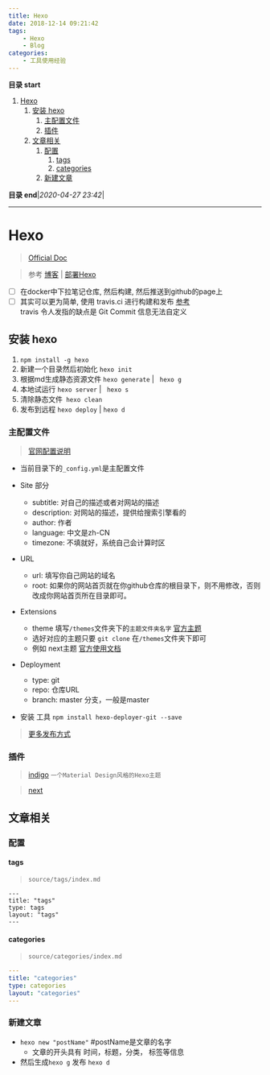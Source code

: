 ```yaml
---
title: Hexo
date: 2018-12-14 09:21:42
tags: 
    - Hexo
    - Blog
categories: 
    - 工具使用经验
---
```


**目录 start**

1. [Hexo](#hexo)
    1. [安装 hexo](#安装-hexo)
        1. [主配置文件](#主配置文件)
        1. [插件](#插件)
    1. [文章相关](#文章相关)
        1. [配置](#配置)
            1. [tags](#tags)
            1. [categories](#categories)
        1. [新建文章](#新建文章)

**目录 end**|_2020-04-27 23:42_|
****************************************
# Hexo
> [Official Doc](https://hexo.io/zh-cn/docs/index.html)

> 参考 [博客](http://stonebegin.com/hexo+github.html) | [部署Hexo](http://letus.club/2016/04/04/deploy-hexo-and-change-theme/)

- [ ] 在docker中下拉笔记仓库, 然后构建, 然后推送到github的page上
- [ ] 其实可以更为简单, 使用 travis.ci 进行构建和发布 [参考](https://notes.iissnan.com/2016/publishing-github-pages-with-travis-ci/)  
travis 令人发指的缺点是 Git Commit 信息无法自定义

## 安装 hexo
1. `npm install -g hexo`
1. 新建一个目录然后初始化 `hexo init` 
1. 根据md生成静态资源文件 `hexo generate` | ` hexo g`
1. 本地试运行 `hexo server` | ` hexo s`
1. 清除静态文件` hexo clean`
1. 发布到远程 `hexo deploy` | `hexo d`

### 主配置文件
> [官网配置说明](https://hexo.io/zh-cn/docs/configuration.html)
- 当前目录下的`_config.yml`是主配置文件

- Site 部分
    - subtitle: 对自己的描述或者对网站的描述
    - description: 对网站的描述，提供给搜索引擎看的
    - author: 作者
    - language: 中文是zh-CN
    - timezone: 不填就好，系统自己会计算时区
- URL
    - url: 填写你自己网站的域名
    - root: 如果你的网站首页就在你github仓库的根目录下，则不用修改，否则改成你网站首页所在目录即可。

- Extensions
    - theme 填写`/themes`文件夹下的`主题文件夹名字` [官方主题](https://hexo.io/themes/)    
    - 选好对应的主题只要 `git clone` 在`/themes`文件夹下即可
    - 例如 next主题 [官方使用文档](http://theme-next.iissnan.com/getting-started.html)

- Deployment
    - type: git
    - repo: 仓库URL
    - branch: master 分支，一般是master

- 安装 工具 `npm install hexo-deployer-git --save`

> [更多发布方式](https://hexo.io/docs/deployment.html)   
### 插件
> [indigo](https://github.com/yscoder/hexo-theme-indigo) `一个Material Design风格的Hexo主题`

> [next](https://github.com/iissnan/hexo-theme-next)

## 文章相关
### 配置
#### tags
> `source/tags/index.md`

```
---
title: "tags"
type: tags
layout: "tags"
---
```

#### categories
> `source/categories/index.md`

```yml
---
title: "categories"
type: categories
layout: "categories"
---
```
### 新建文章
- `hexo new "postName"` #postName是文章的名字
    - 文章的开头具有 时间，标题，分类， 标签等信息
- 然后生成`hexo g` 发布 `hexo d`


